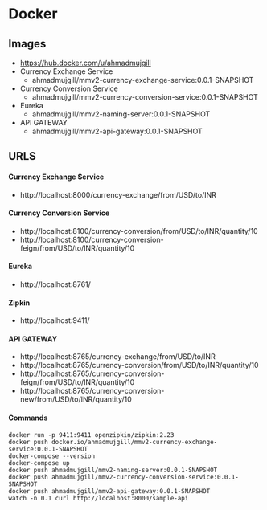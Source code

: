 # Docker

## Images

- https://hub.docker.com/u/ahmadmujgill
- Currency Exchange Service 
	- ahmadmujgill/mmv2-currency-exchange-service:0.0.1-SNAPSHOT
- Currency Conversion Service
	- ahmadmujgill/mmv2-currency-conversion-service:0.0.1-SNAPSHOT
- Eureka
	- ahmadmujgill/mmv2-naming-server:0.0.1-SNAPSHOT
- API GATEWAY
	- ahmadmujgill/mmv2-api-gateway:0.0.1-SNAPSHOT

## URLS

#### Currency Exchange Service
- http://localhost:8000/currency-exchange/from/USD/to/INR

#### Currency Conversion Service
- http://localhost:8100/currency-conversion/from/USD/to/INR/quantity/10
- http://localhost:8100/currency-conversion-feign/from/USD/to/INR/quantity/10

#### Eureka
- http://localhost:8761/

#### Zipkin
- http://localhost:9411/

#### API GATEWAY
- http://localhost:8765/currency-exchange/from/USD/to/INR
- http://localhost:8765/currency-conversion/from/USD/to/INR/quantity/10
- http://localhost:8765/currency-conversion-feign/from/USD/to/INR/quantity/10
- http://localhost:8765/currency-conversion-new/from/USD/to/INR/quantity/10

#### Commands
```
docker run -p 9411:9411 openzipkin/zipkin:2.23
docker push docker.io/ahmadmujgill/mmv2-currency-exchange-service:0.0.1-SNAPSHOT
docker-compose --version
docker-compose up
docker push ahmadmujgill/mmv2-naming-server:0.0.1-SNAPSHOT
docker push ahmadmujgill/mmv2-currency-conversion-service:0.0.1-SNAPSHOT
docker push ahmadmujgill/mmv2-api-gateway:0.0.1-SNAPSHOT
watch -n 0.1 curl http://localhost:8000/sample-api
```
